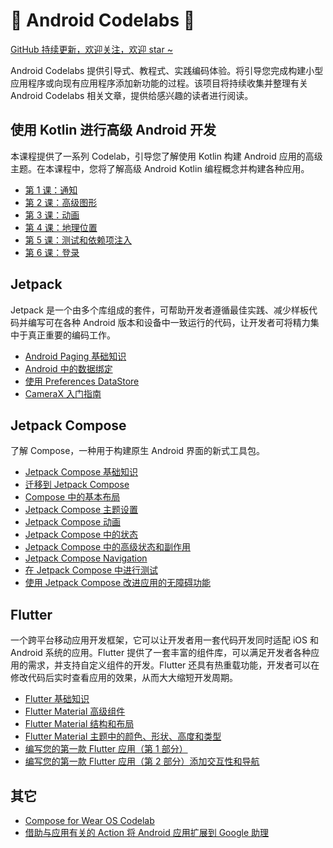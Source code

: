 # 🤖 Android Codelabs 🤖

[GitHub 持续更新，欢迎关注，欢迎 star ~](https://github.com/smallmarker/AndroidCodelabs)

Android Codelabs 提供引导式、教程式、实践编码体验。将引导您完成构建小型应用程序或向现有应用程序添加新功能的过程。该项目将持续收集并整理有关 Android Codelabs 相关文章，提供给感兴趣的读者进行阅读。

## 使用 Kotlin 进行高级 Android 开发

本课程提供了一系列 Codelab，引导您了解使用 Kotlin 构建 Android 应用的高级主题。在本课程中，您将了解高级 Android Kotlin 编程概念并构建各种应用。

- [第 1 课：通知](https://github.com/smallmarker/AndroidCodelabs/tree/main/resume/%E4%BD%BF%E7%94%A8%20Kotlin%20%E8%BF%9B%E8%A1%8C%E9%AB%98%E7%BA%A7%20Android%20%E5%BC%80%E5%8F%91/%E7%AC%AC%201%20%E8%AF%BE%EF%BC%9A%E9%80%9A%E7%9F%A5)
- [第 2 课：高级图形](https://github.com/smallmarker/AndroidCodelabs/tree/main/resume/%E4%BD%BF%E7%94%A8%20Kotlin%20%E8%BF%9B%E8%A1%8C%E9%AB%98%E7%BA%A7%20Android%20%E5%BC%80%E5%8F%91/%E7%AC%AC%202%20%E8%AF%BE%EF%BC%9A%E9%AB%98%E7%BA%A7%E5%9B%BE%E5%BD%A2)
- [第 3 课：动画](https://github.com/smallmarker/AndroidCodelabs/tree/main/resume/%E4%BD%BF%E7%94%A8%20Kotlin%20%E8%BF%9B%E8%A1%8C%E9%AB%98%E7%BA%A7%20Android%20%E5%BC%80%E5%8F%91/%E7%AC%AC%203%20%E8%AF%BE%EF%BC%9A%E5%8A%A8%E7%94%BB)
- [第 4 课：地理位置](https://github.com/smallmarker/AndroidCodelabs/tree/main/resume/%E4%BD%BF%E7%94%A8%20Kotlin%20%E8%BF%9B%E8%A1%8C%E9%AB%98%E7%BA%A7%20Android%20%E5%BC%80%E5%8F%91/%E7%AC%AC%204%20%E8%AF%BE%EF%BC%9A%E5%9C%B0%E7%90%86%E4%BD%8D%E7%BD%AE)
- [第 5 课：测试和依赖项注入](https://github.com/smallmarker/AndroidCodelabs/tree/main/resume/%E4%BD%BF%E7%94%A8%20Kotlin%20%E8%BF%9B%E8%A1%8C%E9%AB%98%E7%BA%A7%20Android%20%E5%BC%80%E5%8F%91/%E7%AC%AC%205%20%E8%AF%BE%EF%BC%9A%E6%B5%8B%E8%AF%95%E5%92%8C%E4%BE%9D%E8%B5%96%E9%A1%B9%E6%B3%A8%E5%85%A5)
- [第 6 课：登录](https://github.com/smallmarker/AndroidCodelabs/tree/main/resume/%E4%BD%BF%E7%94%A8%20Kotlin%20%E8%BF%9B%E8%A1%8C%E9%AB%98%E7%BA%A7%20Android%20%E5%BC%80%E5%8F%91/%E7%AC%AC%206%20%E8%AF%BE%EF%BC%9A%E7%99%BB%E5%BD%95)

## Jetpack 
Jetpack 是一个由多个库组成的套件，可帮助开发者遵循最佳实践、减少样板代码并编写可在各种 Android 版本和设备中一致运行的代码，让开发者可将精力集中于真正重要的编码工作。
- [Android Paging 基础知识](https://github.com/smallmarker/AndroidCodelabs/blob/main/resume/jetpack/Android%20Paging%20%E5%9F%BA%E7%A1%80%E7%9F%A5%E8%AF%86.md)
- [Android 中的数据绑定](https://developers.google.cn/codelabs/android-databinding?hl=zh-cn#0)
- [使用 Preferences DataStore](https://developers.google.cn/codelabs/android-preferences-datastore?hl=zh-cn#0)
- [CameraX 入门指南](https://developers.google.cn/codelabs/camerax-getting-started?hl=zh-cn#0)

## Jetpack Compose
了解 Compose，一种用于构建原生 Android 界面的新式工具包。  
- [Jetpack Compose 基础知识](https://github.com/smallmarker/AndroidCodelabs/blob/main/resume/jetpack_compose/Jetpack%20Compose%20%E5%9F%BA%E7%A1%80%E7%9F%A5%E8%AF%86.md)
- [迁移到 Jetpack Compose](https://github.com/smallmarker/AndroidCodelabs/blob/main/resume/jetpack_compose/%E8%BF%81%E7%A7%BB%E5%88%B0%20Jetpack%20Compose.md)
- [Compose 中的基本布局](https://github.com/smallmarker/AndroidCodelabs/blob/main/resume/jetpack_compose/Compose%20%E4%B8%AD%E7%9A%84%E5%9F%BA%E6%9C%AC%E5%B8%83%E5%B1%80.md)
- [Jetpack Compose 主题设置](https://github.com/smallmarker/AndroidCodelabs/blob/main/resume/jetpack_compose/Jetpack%20Compose%20%E4%B8%BB%E9%A2%98%E8%AE%BE%E7%BD%AE.md)
- [Jetpack Compose 动画](https://github.com/smallmarker/AndroidCodelabs/blob/main/resume/jetpack_compose/%E5%9C%A8%20Jetpack%20Compose%20%E4%B8%AD%E4%B8%BA%E5%85%83%E7%B4%A0%E6%B7%BB%E5%8A%A0%E5%8A%A8%E7%94%BB%E6%95%88%E6%9E%9C.md)
- [Jetpack Compose 中的状态](https://github.com/smallmarker/AndroidCodelabs/blob/main/resume/jetpack_compose/Jetpack%20Compose%20%E4%B8%AD%E7%9A%84%E7%8A%B6%E6%80%81.md)
- [Jetpack Compose 中的高级状态和副作用](https://github.com/smallmarker/AndroidCodelabs/blob/main/resume/jetpack_compose/Jetpack%20Compose%20%E4%B8%AD%E7%9A%84%E9%AB%98%E7%BA%A7%E7%8A%B6%E6%80%81%E5%92%8C%E9%99%84%E5%B8%A6%E6%95%88%E5%BA%94.md)
- [Jetpack Compose Navigation](https://github.com/smallmarker/AndroidCodelabs/blob/main/resume/jetpack_compose/Jetpack%20Compose%20Navigation.md)
- [在 Jetpack Compose 中进行测试](https://github.com/smallmarker/AndroidCodelabs/blob/main/resume/jetpack_compose/%E5%9C%A8%20Jetpack%20Compose%20%E4%B8%AD%E8%BF%9B%E8%A1%8C%E6%B5%8B%E8%AF%95.md)
- [使用 Jetpack Compose 改进应用的无障碍功能](https://github.com/smallmarker/AndroidCodelabs/blob/main/resume/jetpack_compose/%20%E4%BD%BF%E7%94%A8%20Jetpack%20Compose%20%E6%94%B9%E8%BF%9B%E5%BA%94%E7%94%A8%E7%9A%84%E6%97%A0%E9%9A%9C%E7%A2%8D%E5%8A%9F%E8%83%BD.md)

## Flutter
一个跨平台移动应用开发框架，它可以让开发者用一套代码开发同时适配 iOS 和 Android 系统的应用。Flutter 提供了一套丰富的组件库，可以满足开发者各种应用的需求，并支持自定义组件的开发。Flutter 还具有热重载功能，开发者可以在修改代码后实时查看应用的效果，从而大大缩短开发周期。
- [Flutter 基础知识](https://developers.google.cn/codelabs/mdc-101-flutter?hl=zh-cn#0)
- [Flutter Material 高级组件](https://developers.google.cn/codelabs/mdc-104-flutter?hl=zh-cn#0)
- [Flutter Material 结构和布局](https://developers.google.cn/codelabs/mdc-102-flutter?hl=zh-cn#0)
- [Flutter Material 主题中的颜色、形状、高度和类型](https://developers.google.cn/codelabs/mdc-103-flutter?hl=zh-cn#0)
- [编写您的第一款 Flutter 应用（第 1 部分）](https://developers.google.cn/codelabs/first-flutter-app-pt1?hl=zh-cn#0)
- [编写您的第一款 Flutter 应用（第 2 部分）添加交互性和导航](https://developers.google.cn/codelabs/first-flutter-app-pt2?hl=zh-cn#0)

## 其它
- [Compose for Wear OS Codelab](https://github.com/smallmarker/AndroidCodelabs/blob/main/resume/Compose%20for%20Wear%20OS%20Codelab.md)
- [借助与应用有关的 Action 将 Android 应用扩展到 Google 助理](https://github.com/smallmarker/AndroidCodelabs/blob/main/resume/%E5%80%9F%E5%8A%A9%E4%B8%8E%E5%BA%94%E7%94%A8%E6%9C%89%E5%85%B3%E7%9A%84%20Action%20%E5%B0%86%20Android%20%E5%BA%94%E7%94%A8%E6%89%A9%E5%B1%95%E5%88%B0%20Google%20%E5%8A%A9%E7%90%86.md)
